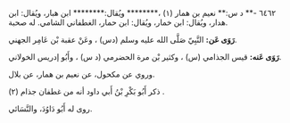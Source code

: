 ٦٤٦٢ -** د س:** نعيم بن همار (١) ،******** ويُقال:******** ابن هبار، ويُقال: ابن هدار، ويُقال: ابن خمار، ويُقال: ابن حمار، الغطفاني الشامي. له صحبة.

**رَوَى عَن:** النَّبِيّ صَلَّى الله عليه وسلم (دس) ، وعَنْ عقبة بْن عَامِر الجهني.

**رَوَى عَنه:** قيس الجذامي (س) ، وكثير بْن مرة الحضرمي (د س) ، وأَبُو إدريس الخولاني.

وروي عن مكحول، عن نعيم بن همار، عن بلال.

ذكر أَبُو بَكْرِ بْنُ أَبي داود أنه من غطفان جذام (٢) .

روى له أَبُو دَاوُدَ، والنَّسَائي.